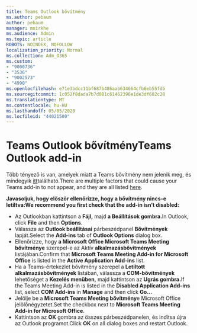 ```yaml
---
title: Teams Outlook bővítmény
ms.author: pebaum
author: pebaum
manager: mnirkhe
ms.audience: Admin
ms.topic: article
ROBOTS: NOINDEX, NOFOLLOW
localization_priority: Normal
ms.collection: Adm_O365
ms.custom:
- "9000736"
- "3536"
- "9002573"
- "4990"
ms.openlocfilehash: e71e3bdcc11bf687b486aab634664cfb6eb55fdb
ms.sourcegitcommit: 1c052f8dada7b7d081c61462396e1de3df682c28
ms.translationtype: MT
ms.contentlocale: hu-HU
ms.lasthandoff: 05/05/2020
ms.locfileid: "44021500"
---
```

# <a name="teams-outlook-add-in"></a><span data-ttu-id="88e2f-102">Teams Outlook bővítmény</span><span class="sxs-lookup"><span data-stu-id="88e2f-102">Teams Outlook add-in</span></span>

<span data-ttu-id="88e2f-103">Több tényező is van, amelyek miatt a Teams bővítmény nem jelenik meg, és mindegyik [itt](https://docs.microsoft.com/microsoftteams/teams-add-in-for-outlook#teams-meeting-add-in-in-outlook-for-windows-does-not-show)található.</span><span class="sxs-lookup"><span data-stu-id="88e2f-103">There are multiple factors that could cause your Teams add-in to not appear, and they are all listed [here](https://docs.microsoft.com/microsoftteams/teams-add-in-for-outlook#teams-meeting-add-in-in-outlook-for-windows-does-not-show).</span></span>

<span data-ttu-id="88e2f-104">**Javasoljuk, hogy először ellenőrizze, hogy a bővítmény nincs-e letiltva:**</span><span class="sxs-lookup"><span data-stu-id="88e2f-104">**We recommend you first check that the add-in isn’t disabled:**</span></span>

- <span data-ttu-id="88e2f-105">Az Outlookban kattintson a **Fájl,** majd **a Beállítások gombra.**</span><span class="sxs-lookup"><span data-stu-id="88e2f-105">In Outlook, click **File** and then **Options**.</span></span>
- <span data-ttu-id="88e2f-106">Válassza az **Outlook beállításai** párbeszédpanel **Bővítmények** lapját.</span><span class="sxs-lookup"><span data-stu-id="88e2f-106">Select the **Add-ins** tab of **Outlook Options** dialog box.</span></span>
- <span data-ttu-id="88e2f-107">Ellenőrizze, hogy **a Microsoft Office Microsoft Teams Meeting bővítménye** szerepel-e az Aktív **alkalmazásbővítmények** listájában.</span><span class="sxs-lookup"><span data-stu-id="88e2f-107">Confirm that **Microsoft Teams Meeting Add-in for Microsoft Office** is listed in the **Active Application Add-ins** list.</span></span>
- <span data-ttu-id="88e2f-108">Ha a Teams-értekezlet bővítmény szerepel a **Letiltott alkalmazásbővítmények** listában, válassza a **COM-bővítmények** lehetőséget a **Kezelés menüben,** majd kattintson az **Ugrás gombra.**</span><span class="sxs-lookup"><span data-stu-id="88e2f-108">If the Teams Meeting Add-in is listed in the **Disabled Application Add-ins** list, select **COM Add-ins** in **Manage** and then click **Go…**</span></span>
- <span data-ttu-id="88e2f-109">Jelölje be a **Microsoft Teams Meeting bővítmény**e Microsoft Office jelölőnégyzetet.</span><span class="sxs-lookup"><span data-stu-id="88e2f-109">Set the checkbox next to **Microsoft Teams Meeting Add-in for Microsoft Office**.</span></span>
- <span data-ttu-id="88e2f-110">Kattintson az **OK** gombra az összes párbeszédpanelen, és indítsa újra az Outlook programot.</span><span class="sxs-lookup"><span data-stu-id="88e2f-110">Click **OK** on all dialog boxes and restart Outlook.</span></span>
